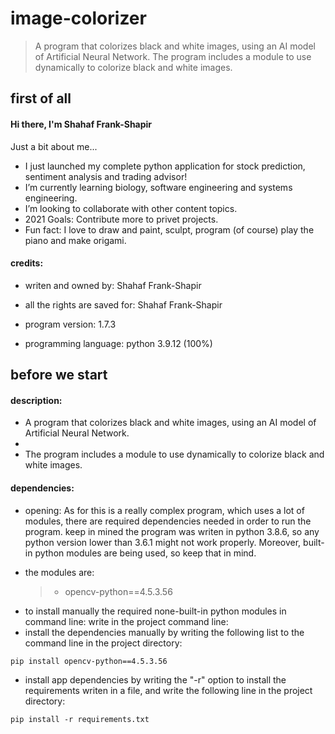 # image-colorizer
> A program that colorizes black and white images, using an AI model of Artificial Neural Network.
> The program includes a module to use dynamically to colorize black and white images.

first of all
------------

#### Hi there, I'm Shahaf Frank-Shapir

Just a bit about me...

- I just launched my complete python application for stock prediction, sentiment analysis and trading advisor!
- I’m currently learning biology, software engineering and systems engineering.
- I’m looking to collaborate with other content topics.
- 2021 Goals: Contribute more to privet projects.
- Fun fact: I love to draw and paint, sculpt, program (of course) play the piano and make origami.

#### credits:

- writen and owned by:
  Shahaf Frank-Shapir

- all the rights are saved for:
  Shahaf Frank-Shapir

- program version:
  1.7.3

- programming language:
  python 3.9.12 (100%)

before we start
---------------

#### description:

- A program that colorizes black and white images, using an AI model of Artificial Neural Network.
- 
- The program includes a module to use dynamically to colorize black and white images.

#### dependencies:

- opening:
  As for this is a really complex program, which uses a lot of modules, there are required dependencies needed
  in order to run the program. keep in mined the program was writen in python 3.8.6, so any python version lower
  than 3.6.1 might not work properly. Moreover, built-in python modules are being used, so keep that in mind.

- the modules are:
  > - opencv-python==4.5.3.56
>
- to install manually the required none-built-in python modules in command line:
  write in the project command line:
- install the dependencies manually by writing the following list to the command line in the project directory:
````
pip install opencv-python==4.5.3.56
````
- install app dependencies by writing the "-r" option to install the requirements
  writen in a file, and write the following line in the project directory:
````
pip install -r requirements.txt
````